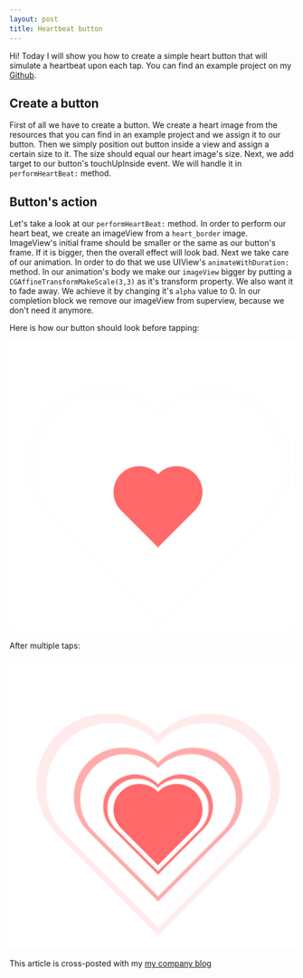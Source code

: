```yaml
---
layout: post
title: Heartbeat button
---
```


Hi! Today I will show you how to create a simple heart button that will simulate a heartbeat upon each tap. You can find an example project on my [Github](https://github.com/Eluss/HeartbeatDemo.git).

Create a button
---
First of all we have to create a button. We create a heart image from the resources that you can find in an example project and we assign it to our button. Then we simply position out button inside a view and assign a certain size to it. The size should equal our heart image's size. Next, we add target to our button's touchUpInside event. We will handle it in `performHeartBeat:` method.
<script src="https://gist.github.com/Eluss/55b316c52c5a054141a7.js"></script>

Button's action
---
Let's take a look at our `performHeartBeat:` method. In order to perform our heart beat, we create an imageView from a `heart_border` image. ImageView's initial frame should be smaller or the same as our button's frame. If it is bigger, then the overall effect will look bad. Next we take care of our animation. In order to do that we use UIView's `animateWithDuration:` method. In our animation's body we make our `imageView` bigger by putting a `CGAffineTransformMakeScale(3,3)` as it's transform property. We also want it to fade away. We achieve it by changing it's `alpha` value to 0. In our completion block we remove our imageView from superview, because we don't need it anymore.

<script src="https://gist.github.com/Eluss/4e9734142e61bf038548.js"></script>

Here is how our button should look before tapping:

![Inactive button](/images/heartbeat-inactive.png)

After multiple taps:

![Active button](/images/heartbeat-active.png)

This article is cross-posted with my [my company blog](http://blog.brightinventions.pl/)
